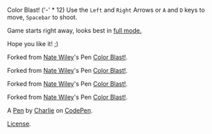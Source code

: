 Color Blast!
('-' * 12) 
Use the `Left` and `Right` Arrows or `A` and `D` keys to move, `Spacebar` to shoot.

Game starts right away, looks best in [full mode.](http://codepen.io/natewiley/full/EGyiF) 

Hope you like it! ;)

Forked from [Nate Wiley](http://codepen.io/natewiley/)'s Pen [Color Blast!](http://codepen.io/natewiley/pen/EGyiF/).

Forked from [Nate Wiley](http://codepen.io/natewiley/)'s Pen [Color Blast!](http://codepen.io/natewiley/pen/EGyiF/).

Forked from [Nate Wiley](http://codepen.io/natewiley/)'s Pen [Color Blast!](http://codepen.io/natewiley/pen/EGyiF/).

Forked from [Nate Wiley](http://codepen.io/natewiley/)'s Pen [Color Blast!](http://codepen.io/natewiley/pen/EGyiF/).

A [Pen](http://codepen.io/mobythecat/pen/JdbNev) by [Charlie](http://codepen.io/mobythecat) on [CodePen](http://codepen.io/).

[License](http://codepen.io/mobythecat/pen/JdbNev/license).